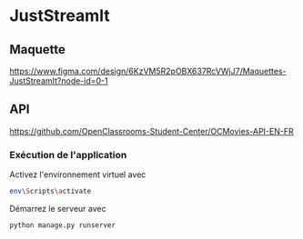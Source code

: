 # JustStreamIt

## Maquette
https://www.figma.com/design/6KzVM5R2pOBX637RcVWjJ7/Maquettes-JustStreamIt?node-id=0-1

## API 
https://github.com/OpenClassrooms-Student-Center/OCMovies-API-EN-FR

### Exécution de l'application

Activez l'environnement virtuel avec
```bash
env\Scripts\activate
```

Démarrez le serveur avec 
```bash
python manage.py runserver
```
